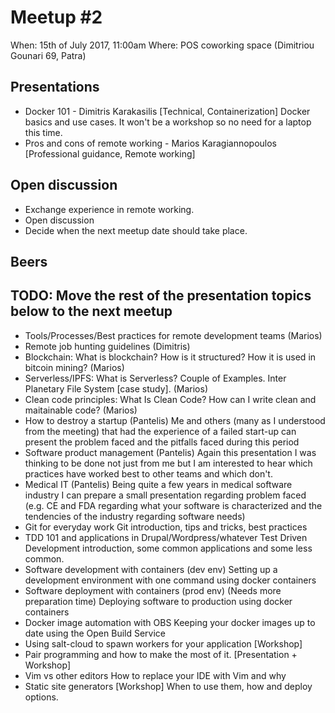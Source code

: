 # Meetup #2

When: 15th of July 2017, 11:00am
Where: POS coworking space (Dimitriou Gounari 69, Patra)

## Presentations

- Docker 101 - Dimitris Karakasilis [Technical, Containerization]
  Docker basics and use cases. It won't be a workshop so no need for a laptop
  this time.
- Pros and cons of remote working - Marios Karagiannopoulos [Professional guidance, Remote working]

## Open discussion

- Exchange experience in remote working.
- Open discussion
- Decide when the next meetup date should take place.

## Beers

## TODO: Move the rest of the presentation topics below to the next meetup

- Tools/Processes/Best practices for remote development teams (Marios)
- Remote job hunting guidelines (Dimitris)
- Blockchain: What is blockchain? How is it structured? How it is used in bitcoin mining? (Marios)
- Serverless/IPFS: What is Serverless? Couple of Examples. Inter Planetary File System [case study]. (Marios)
- Clean code principles: What Is Clean Code? How can I write clean and maitainable code? (Marios)
- How to destroy a startup (Pantelis)
  Me and others (many as I understood from the meeting) that had the experience of a failed start-up can present the problem faced and the pitfalls faced during this period
- Software product management (Pantelis)
  Again this presentation I was thinking to be done not just from me but I am interested to hear which practices have worked best to other teams and which don't. 
- Medical IT (Pantelis)
  Being quite a few years in medical software industry I can prepare a small presentation regarding problem faced (e.g. CE and FDA regarding what your software is characterized and the tendencies of the industry regarding software needs)
- Git for everyday work
  Git introduction, tips and tricks, best practices
- TDD 101 and applications in Drupal/Wordpress/whatever
  Test Driven Development introduction, some common applications and some less
  common.
- Software development with containers (dev env)
  Setting up a development environment with one command using docker containers
- Software deployment with containers (prod env) (Needs more preparation time)
  Deploying software to production using docker containers
- Docker image automation with OBS
  Keeping your docker images up to date using the Open Build Service
- Using salt-cloud to spawn workers for your application [Workshop]
- Pair programming and how to make the most of it. [Presentation + Workshop]
- Vim vs other editors
  How to replace your IDE with Vim and why
- Static site generators [Workshop]
  When to use them, how and deploy options.
